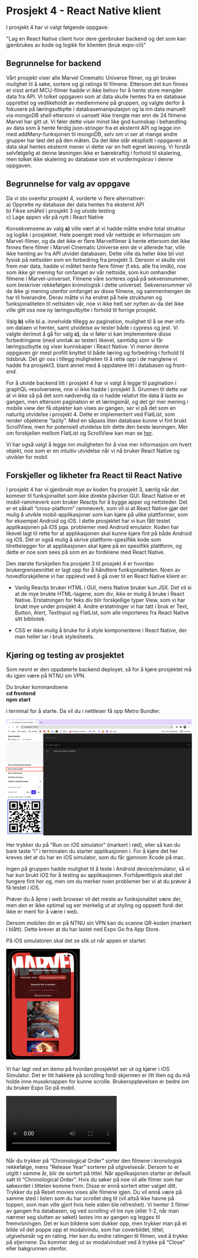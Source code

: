 # Prosjekt 4 - React Native klient
I prosjekt 4 har vi valgt følgende oppgave:

"Lag en React Native client hvor dere gjenbruker backend og det som kan gjenbrukes av kode og logikk for klienten (bruk expo-cli)"

## Begrunnelse for backend

Vårt prosjekt viser alle Marvel Cinematic Universe filmer, og gir bruker mulighet til å søke, sortere og gi ratings til filmene. Ettersom det kun finnes et visst antall MCU-filmer hadde vi ikke behov for å hente store mengder data fra API. Vi tolket oppgaven som at data skulle hentes fra en database opprettet og vedlikeholdt av medlemmene på gruppen, og valgte derfor å fokusere på læringsutbytte i databasemanipulasjon og la inn data manuelt via mongoDB shell ettersom vi uansett ikke trengte mer enn de 24 filmene Marvel har gitt ut. Vi føler dette viser minst like god kunnskap i behandling av data som å hente ferdig json-stringer fra et eksternt API og legge inn med addMany-funksjonen til mongoDB, selv om vi ser at mange andre grupper har løst det på den måten. Da det ikke står eksplisitt i oppgaven at data skal hentes eksternt mener vi dette var en helt egnet løsning. Vi forstår selvfølgelig at denne løsningen ikke er bærekraftig i forhold til skalering, men tolket ikke skalering av database som et vurderingskrav i denne oppgaven. 

## Begrunnelse for valg av oppgave 

Da vi sto ovenfor prosjekt 4, vurderte vi flere alternativer:    
    a) Opprette ny database der data hentes fra eksternt API    
    b) Fikse småfeil i prosjekt 3 og utvide testing    
    c) Lage appen vår på nytt i React Native    

Konsekvensene av valg **a)** ville vært at vi hadde måtte endre total struktur og logikk i prosjektet. Hele poenget med vår nettside er informasjon om Marvel-filmer, og da det ikke er flere Marvelfilmer å hente ettersom det ikke finnes flere filmer i Marvel Cinematic Universe enn de vi allerede har, ville ikke henting av fra API utvidet databasen. Dette ville da heller ikke bli vist fysisk på nettsiden som en forbedring fra prosjekt 3. Dersom vi skulle vist frem mer data, hadde vi måttet hente flere filmer (f.eks. alle fra imdb), noe som ikke gir mening for omfanget av vår nettside, som kun omhandler filmene i Marvel-universet. Filmene våre sorteres også på sekvensnummer, som beskriver rekkefølgen kronologisk i dette universet. Sekvensnummer vil da ikke gi mening utenfor omfanget av disse filmene, og sammenhengen de har til hverandre. Derav måtte vi ha endret på hele strukturen og funksjonaliteten til nettsiden vår, noe vi ikke helt ser nytten av da det ikke ville gitt oss noe ny læringsutbytte i forhold til forrige prosjekt.

Valg **b)** ville bl.a. inneholde tillegg av pagination, mulighet til å se mer info om dataen vi henter, samt utvidelse av tester både i cypress og jest. Vi valgte derimot å gå for valg **c)**, da vi føler vi kan implementere disse forbedringene (med unntak av tester) likevel, samtidig som vi får læringsutbytte og viser kunnskaper i React Native. Vi mener denne oppgaven gir mest profitt knyttet til både læring og forbedring i forhold til tidsbruk. Det gir oss i tillegg muligheten til å rette opp i de manglene vi hadde fra prosjekt3, blant annet med å oppdatere litt i databasen og front-end.

For å utvide backend litt i prosjekt 4 har vi valgt å legge til pagination i graphQL-resolversene, noe vi ikke hadde i prosjekt 3. Grunnen til dette var at vi ikke så på det som nødvendig da vi hadde relativt lite data å laste av gangen, men ettersom pagination er et læringsmål, og det gir mer mening i mobile view der få objekter kan vises av gangen, ser vi på det som en naturlig utvidelse i prosjekt 4. Dette er implementert ved FlatList, som render objektene “lazily”. Med en såpass liten database kunne vi fint brukt ScrollView, men for potensiell utvidelse blir dette den beste løsningen. Mer om forskjellen mellom FlatList og ScrollView kan man se [her](https://reactnative.dev/docs/scrollview). 

Vi har også valgt å legge inn muligheten for å vise mer informasjon om hvert objekt, noe som er en intuitiv utvidelse når vi nå bruker React Native og utvikler for mobil. 

## Forskjeller og likheter fra React til React Native

I prosjekt 4 har vi gjenbrukt mye av koden fra prosjekt 3, særlig når det kommer til funksjonalitet som ikke direkte påvirker GUI. React Native er et mobil-rammeverk som bruker Reactjs for å bygge apper og nettsteder. Det er et såkalt “cross-platform” rammeverk, som vil si at React Native gjør det mulig å utvikle mobil-applikasjoner som kan kjøre på ulike plattformer, som for eksempel Android og iOS. I dette prosjektet har vi kun fått testet applikasjonen på iOS pga. problemer med Android emulator. Koden har likevel lagt til rette for at applikasjonen skal kunne kjøre fint på både Android og iOS. Det er også mulig å skrive plattform-spesifikk kode som tilrettelegger for at applikasjonen skal kjøre på en spesifikk plattform, og dette er noe som sees på som en av fordelene med React Native. 

Den største forskjellen fra prosjekt 3 til prosjekt 4 er hvordan brukergrensesnittet er lagt opp for å håndtere funksjonaliteten. Noen av hovedforskjellene vi har opplevd ved å gå over til en React Native klient er:
* Vanlig Reactjs bruker HTML i GUI, mens Native bruker kun JSX. Det vil si at de mye brukte HTML-tagene, som div, ikke er mulig å bruke i React Native. Erstatningen for feks div blir forskjellige typer View, som vi har brukt mye under prosjekt 4. Andre erstatninger vi har tatt i bruk er Text, Button, Alert, TextInput og FlatList, som alle importeres fra React Native sitt bibliotek.

* CSS er ikke mulig å bruke for å style komponentene i React Native, der man heller tar i bruk stylesheets.


## Kjøring og testing av prosjektet

Som nevnt er den oppdaterte backend deployet, så for å kjøre prosjektet må du igjen være på NTNU sin VPN.

Du bruker kommandoene    
    **cd frontend    
    npm start**
    
i terminal for å starte. Da vil du i nettleser få opp Metro Bundler.

![](./readmeContent/metroBundler.png)

Her trykker du på “Run on iOS simulator” (markert i rød), eller så kan du bare taste “i” i terminalen du starter applikasjonen i. For å kjøre det her kreves det at du har en iOS simulator, som du får gjennom Xcode på mac. 

Ingen på gruppen hadde mulighet til å teste i Android device/emulator, så vi har kun brukt iOS for å testing av applikasjonen. Forhåpentligvis skal det fungere fint her og, men om du merker noen problemer ber vi at du prøver å få testet i iOS. 

Prøver du å åpne i web browser vil det meste av funksjonalitet være der, men den er ikke optimal og ser merkelig ut at styling og oppsett fordi det ikke er ment for å være i web. 

Dersom mobilen din er på NTNU sin VPN kan du scanne QR-koden (markert i blått). Dette krever at du har lastet ned Expo Go fra App Store. 

På iOS simulatoren skal det se slik ut når appen er startet:

<img src="./readmeContent/startPicIOS.png"  width="200" height="300">

Vi har lagt ved en demo på hvordan prosjektet ser ut og kjører i iOS Simulator. Det er litt hakkete på scrolling fordi skjermen er litt liten og du må holde inne museknappen for kunne scrolle. Brukeropplevelsen er bedre om du bruker Expo Go på mobil. 

![](./readmeContent/prosjekt4.mp4)

Når du trykker på “Chronological Order” sorter den filmene i kronologisk rekkefølge, mens “Release Year” sorterer på utgivelsesår. Dersom to er utgitt i samme år, blir de sortert på tittel. Når applikasjonen starter er default satt til “Chronological Order”. 
Hvis du søker på noe vil alle filmer som har søkeordet i tittelen komme frem. Disse er ennå sortert etter valget ditt. Trykker du på Reset movies vises alle filmene igjen. Du vil ennå være på samme sted i listen som du har scrollet deg til (vil altså ikke havne på toppen, som man ville gjort hvis hele siden ble refreshet). 
Vi henter 3 filmer av gangen fra databasen, og ved scrolling vil tre nye (eller 1-2, når man nærmer seg slutten av søket) lastes inn av gangen og legges til fremvisningen. 
Det er kun bildene som dukker opp, men trykker man på et bilde vil det poppe opp et modalvindu, som har coverbildet, tittel, utgivelsesår og en rating. Her kan du endre ratingen til filmen, ved å trykke på stjernene. Du kommer deg ut av modalvinduet ved å trykke på “Close” eller bakgrunnen utenfor. 
